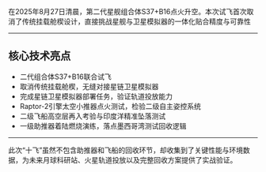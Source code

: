 在2025年8月27日清晨，第二代星舰组合体S37+B16点火升空。本次试飞首次取消了传统挂载舱楔设计，直接挑战星舰与卫星模拟器的一体化贴合精度与可靠性

---

## 核心技术亮点

- 二代组合体S37+B16联合试飞  
- 取消传统挂载舱楔，无缝对接星链卫星模拟器  
- 完成星链卫星模拟器部署任务，验证轨道投放能力  
- Raptor-2引擎太空小推器点火测试，检验二级自主姿控系统  
- 二级飞船高空层再入考验与印度洋精准坠落测试  
- 一级助推器着陆燃烧演练，落点墨西哥湾测试回收逻辑  

---

此次“十飞”虽然不包含助推器和飞船的回收环节，却收集到了关键性能与环境数据，为未来月球科研站、火星轨道投放以及完整回收方案提供了实战验证。
